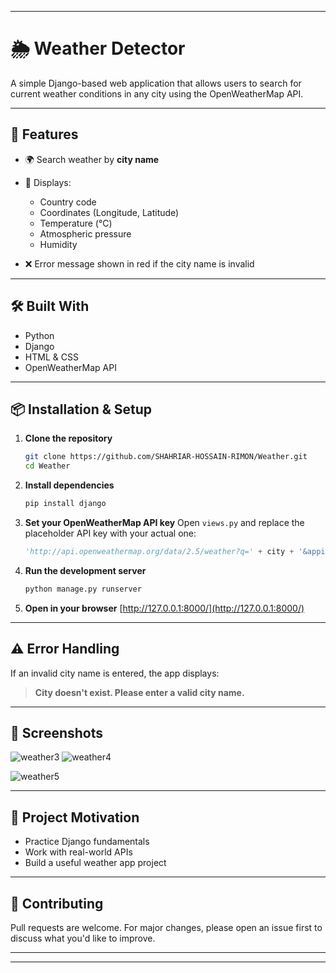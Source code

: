 

---

# 🌦️ Weather Detector

A simple Django-based web application that allows users to search for current weather conditions in any city using the OpenWeatherMap API.

---

## 🚀 Features

* 🌍 Search weather by **city name**
* 📍 Displays:

  * Country code
  * Coordinates (Longitude, Latitude)
  * Temperature (°C)
  * Atmospheric pressure
  * Humidity
* ❌ Error message shown in red if the city name is invalid

---

## 🛠️ Built With

* Python
* Django
* HTML & CSS
* OpenWeatherMap API

---

## 📦 Installation & Setup

1. **Clone the repository**

   ```bash
   git clone https://github.com/SHAHRIAR-HOSSAIN-RIMON/Weather.git
   cd Weather
   ```

2. **Install dependencies**

   ```bash
   pip install django
   ```

3. **Set your OpenWeatherMap API key**
   Open `views.py` and replace the placeholder API key with your actual one:

   ```python
   'http://api.openweathermap.org/data/2.5/weather?q=' + city + '&appid=YOUR_API_KEY'
   ```

4. **Run the development server**

   ```bash
   python manage.py runserver
   ```

5. **Open in your browser**
   [http://127.0.0.1:8000/](http://127.0.0.1:8000/)

---

## ⚠️ Error Handling

If an invalid city name is entered, the app displays:

> **City doesn't exist. Please enter a valid city name.**

---





## 📸 Screenshots

<!-- Replace these URLs with your new image URLs -->
![weather3](https://github.com/user-attachments/assets/04c703fe-c8b4-4be8-8348-b792b3acc496)
![weather4](https://github.com/user-attachments/assets/95430660-89ee-46df-8cd0-7ff57df6fece)


![weather5](https://github.com/user-attachments/assets/c03c4767-1477-4612-83c9-599d57c61bfe)


---
## 🎯 Project Motivation

* Practice Django fundamentals
* Work with real-world APIs
* Build a useful weather app project

---

## 🤝 Contributing

Pull requests are welcome. For major changes, please open an issue first to discuss what you'd like to improve.

---




---



